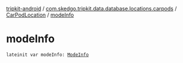 [tripkit-android](../../index.md) / [com.skedgo.tripkit.data.database.locations.carpods](../index.md) / [CarPodLocation](index.md) / [modeInfo](./mode-info.md)

# modeInfo

`lateinit var modeInfo: `[`ModeInfo`](../../skedgo.tripkit.routing/-mode-info/index.md)